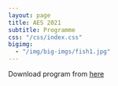 ```yaml
---
layout: page
title: AES 2021
subtitle: Programme
css: "/css/index.css"
bigimg:
  - "/img/big-imgs/fish1.jpg" 
---
```


  
Download program from [here](./docs/ScheduleAES2021.pdf)